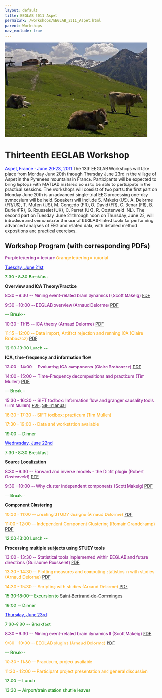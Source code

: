 ```yaml
---
layout: default
title: EEGLAB 2011 Aspet
permalink: /workshops/EEGLAB_2011_Aspet.html
parent: Workshops
nav_exclude: true
---
```


![250px\|thumb\|right\|upright=2.5\|Cows breeding in the Pyrenees moutain range](/assets/images/Cow-breeds.jpg)


Thirteenth EEGLAB Workshop
==========================

<span style="color: blue">Aspet, France - June 20-23, 2011</span>
The 13th EEGLAB Workshops will take place from Monday June 20th through
Thursday June 23rd in the village of Aspet in the Pyrenees mountains in
France. Participants will be expected to bring laptops with MATLAB
installed so as to be able to participate in the practical sessions. The
workshops will consist of two parts: the first part on Monday June 20th
is an advanced single-trial EEG processing one-day symposium will be
held. Speakers will include S. Makeig (US), A. Delorme (FR/US), T.
Mullen (US), M. Congedo (FR), O. David (FR), C. Benar (FR), B. Burle
(FR), G. Rousselet (UK), C. Perret (UK), R. Oostenveld (NL). The second
part on Tuesday, June 21 through noon on Thursday, June 23, will
introduce and demonstrate the use of EEGLAB-linked tools for performing
advanced analyses of EEG and related data, with detailed method
expositions and practical exercises.

Workshop Program (with corresponding PDFs)
------------------------------------------

<span style="color: purple">Purple lettering = lecture</span>
<span style="color: orange">Orange lettering = tutorial</span>


<u><span style="color: blue">Tuesday, June 21st</span></u>


<span style="color: green">7:30 - 8:30 Breakfast</span>

<!-- -->


**Overview and ICA Theory/Practice**


<span style="color: purple">8:30 – 9:30 -- Mining event-related brain dynamics I (Scott Makeig)</span> [PDF](https://sccn.ucsd.edu/githubwiki/files/eeglab2011_sm_mining_brain_dynamics.pdf)

<span style="color: purple">9:30 – 10:00 -- EEGLAB overview (Arnaud Delorme)</span> [PDF](https://sccn.ucsd.edu/githubwiki/files/eeglab2011_ad_eeglab_overview.pdf)

<span style="color: green">-- Break--</span>

<span style="color: purple">10:30 – 11:15 -- ICA theory (Arnaud Delorme)</span>
[PDF](https://sccn.ucsd.edu/githubwiki/files/eeglab2011_ad_lecture_ica.pdf)

<span style="color: orange">11:15 – 12:00 -- Data import, Artifact rejection and running ICA (Claire Braboszcz)</span>
[PDF](https://sccn.ucsd.edu/githubwiki/files/eeglab2011_cb_evaluate_ic.pdf)
<!-- -->


<span style="color: green">12:00-13:00 Lunch --</span>

<!-- -->


**ICA, time-frequency and information flow**


<span style="color: purple">13:00 – 14:00 -- Evaluating ICA components (Claire Braboszcz)</span>
[PDF](https://sccn.ucsd.edu/githubwiki/files/eeglab2011_cb_evaluate_ic.pdf)

<span style="color: purple">14:00 – 15:00 -- Time-Frequency decompositions and
practicum (Tim Mullen)</span>
[PDF](https://sccn.ucsd.edu/githubwiki/files/eeglab2011_tm_time_frequency.pdf)
<!-- -->



<span style="color: green">-- Break –</span>

<!-- -->



<span style="color: purple">15:30 – 16:30 -- SIFT toolbox: Information flow and granger causality tools (Tim Mullen)</span>
[PDF](https://sccn.ucsd.edu/githubwiki/files/eeglab2011_tm_sift.pdf), [SIFTmanual](https://sccn.ucsd.edu/githubwiki/files/eeglab2011_tm_sift.pdf)

<span style="color: orange">16:30 – 17:30 -- SIFT toolbox: practicum (Tim Mullen)</span>

<!-- -->



<span style="color: orange">17:30 – 19:00 -- Data and workstation available</span>

<!-- -->


<span style="color: green">19:00 -- Dinner</span>

<u><span style="color: blue">Wednesday, June 22nd</span></u>


<span style="color: green">7:30 - 8:30 Breakfast</span>

<!-- -->


**Source Localization**


<span style="color: purple">8:30 – 9:30 -- Forward and inverse models - the Dipfit plugin (Robert Oostenveld)</span>
[PDF](https://sccn.ucsd.edu/githubwiki/files/eeglab2011_ro_source_modeling.pdf)

<span style="color: purple">9:30 – 10:00 -- Why cluster independent components (Scott Makeig)</span>
[PDF](https://sccn.ucsd.edu/githubwiki/files/eeglab2011_sm_why_cluster.pdf)
<!-- -->



<span style="color: green">-- Break--</span>

<!-- -->


**Component Clustering**


<span style="color: orange">10:30 – 11:00 -- creating STUDY designs (Arnaud Delorme)</span> [PDF](https://sccn.ucsd.edu/githubwiki/files/eeglab2011_ad_study_design.pdf)

<span style="color:  orange">11:00 – 12:00 -- Independent Component Clustering (Romain Grandchamp)</span> [PDF](https://sccn.ucsd.edu/githubwiki/files/eeglab2011_rm_study_clustering.pdf)
<!-- -->


<span style="color: green">12:00-13:00 Lunch --</span>

<!-- -->


**Processing multiple subjects using STUDY tools**


<span style="color: purple">13:00 – 13:30 -- Statistical tools implemented within EEGLAB and future directions (Guillaume Rousselet)</span>
[PDF](https://sccn.ucsd.edu/githubwiki/files/11_aspet_eeglab_statistics.pdf)

<span style="color: orange">13:30 – 14:30 -- Plotting measures and computing statistics in with studies (Arnaud Delorme)</span>
[PDF](https://sccn.ucsd.edu/githubwiki/files/eeglab2011_ad_study_plot_stats.pdf)

<span style="color: orange">14:30 – 15:30 -- Scripting with studies (Arnaud Delorme)</span>
[PDF](https://sccn.ucsd.edu/githubwiki/files/eeglab2011_ad_study_advanced_and_scripts.pdf)
<!-- -->


<span style="color: green">15:30-18:00-- Excursion to [Saint-Bertrand-de-Comminges](http://en.wikipedia.org/wiki/Saint-Bertrand-de-Comminges)</span>

<!-- -->


<span style="color: green">19:00 -- Dinner </span>

<u><span style="color: blue">Thursday, June 23rd</span></u>


<span style="color: green">7:30-8:30 -- Breakfast</span>

<!-- -->



<span style="color: purple">8:30 – 9:30 -- Mining event-related brain dynamics II (Scott Makeig)</span>
[PDF](https://sccn.ucsd.edu/githubwiki/files/eeglab2011_sm_mining_brain_dynamics2.pdf)

<span style="color: orange">9:30 – 10:00 -- EEGLAB plugins (Arnaud Delorme)</span>
[PDF](https://sccn.ucsd.edu/githubwiki/files/eeglab2011_ad_eeglab_plugins.pdf)
<!-- -->



<span style="color: green">-- Break--</span>

<!-- -->



<span style="color: orange">10:30 – 11:30 -- Practicum, project available</span>

<span style="color: orange">11:30 – 12:00 -- Participant project presentation and general discussion</span>

<!-- -->


<span style="color: green">12:00 -- Lunch</span>

<!-- -->


<span style="color: green">13:30 -- Airport/train station shuttle leaves</span>

